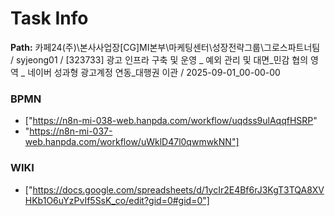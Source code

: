 # Task Info

**Path:** 카페24(주)\본사사업장\[CG]MI본부\마케팅센터\성장전략그룹\그로스파트너팀 / syjeong01 / [323733] 광고 인프라 구축 및 운영 _ 예외 관리 및 대면_민감 협의 영역 _ 네이버 성과형 광고계정 연동_대행권 이관 / 2025-09-01_00-00-00

### BPMN
- ["https://n8n-mi-038-web.hanpda.com/workflow/uqdss9ulAqqfHSRP"
- "https://n8n-mi-037-web.hanpda.com/workflow/uWklD47l0qwmwkNN"]

### WIKI
- ["https://docs.google.com/spreadsheets/d/1ycIr2E4Bf6rJ3KgT3TQA8XVHKb1O6uYzPvIf5SsK_co/edit?gid=0#gid=0"]

